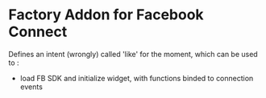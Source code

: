 # Factory Addon for Facebook Connect

Defines an intent (wrongly) called 'like' for the moment, which can be used to :
* load FB SDK and initialize widget, with functions binded to connection events